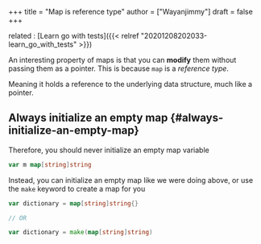 +++
title = "Map is reference type"
author = ["Wayanjimmy"]
draft = false
+++

related
: [Learn go with tests]({{< relref "20201208202033-learn_go_with_tests" >}})

An interesting property of maps is that you can **modify** them without passing them as a pointer. This is because `map` is a _reference type_.

Meaning it holds a reference to the underlying data structure, much like a pointer.


## Always initialize an empty map {#always-initialize-an-empty-map}

Therefore, you should never initialize an empty map variable

```go
var m map[string]string
```

Instead, you can initialize an empty map like we were doing above, or use the `make` keyword to create a map for you

```go
var dictionary = map[string]string{}

// OR

var dictionary = make(map[string]string)
```
